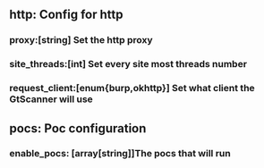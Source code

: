## http: Config for http
### proxy:[string] Set the http proxy
### site_threads:[int] Set every site most threads number
### request_client:[enum{burp,okhttp}] Set what client the GtScanner will use
## pocs: Poc configuration
### enable_pocs: [array[string]]The pocs that will run
